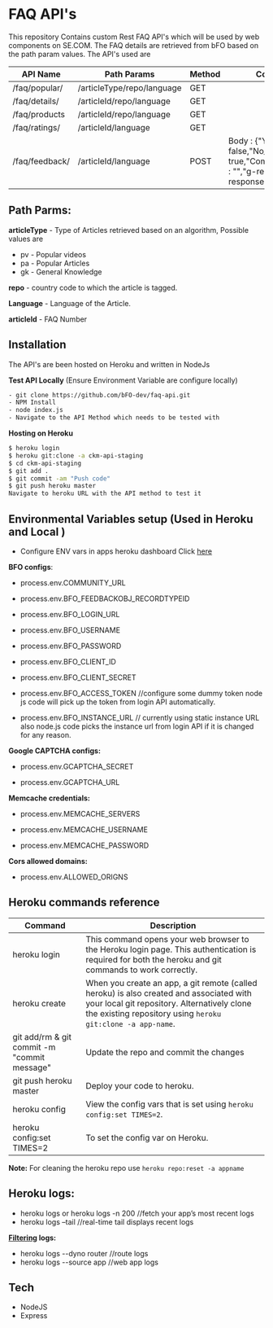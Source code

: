# FAQ API's

This repository  Contains custom Rest FAQ API's which will be used by web components on SE.COM. The FAQ details are retrieved from bFO based on the path param values. The API's used are

| API Name | Path Params | Method | Comments |
| ------ | ------ | ------ | ------ |
| /faq/popular/ | /articleType/repo/language | GET |  |
| /faq/details/ | /articleId/repo/language | GET |  |
| /faq/products | /articleId/repo/language | GET |  |
| /faq/ratings/ | /articleId/language | GET |  |
| /faq/feedback/| /articleId/language | POST |Body :  {"Yes__c" : false,"No__c" : true,"Comment_if_No__c" : "","g-recaptcha-response":"" } |
## Path Parms:

**articleType** - Type of Articles retrieved based on an algorithm, Possible values are
- pv - Popular videos 
- pa - Popular Articles
- gk - General Knowledge

**repo** - country code to which the article is tagged.

**Language** - Language of the Article.

**articleId** - FAQ Number

## Installation

The API's are been hosted  on Heroku and written in NodeJs

**Test API Locally** (Ensure Environment Variable are configure locally)

```bash
- git clone https://github.com/bFO-dev/faq-api.git 
- NPM Install
- node index.js
- Navigate to the API Method which needs to be tested with
```
**Hosting on Heroku**

```bash
$ heroku login
$ heroku git:clone -a ckm-api-staging
$ cd ckm-api-staging
$ git add .
$ git commit -am "Push code"
$ git push heroku master
Navigate to heroku URL with the API method to test it
```
## Environmental Variables setup (Used in Heroku and Local )
- Configure ENV vars in apps heroku dashboard Click [here](https://devcenter.heroku.com/articles/config-vars)

**BFO configs**:

- process.env.COMMUNITY_URL

- process.env.BFO_FEEDBACKOBJ_RECORDTYPEID

- process.env.BFO_LOGIN_URL

- process.env.BFO_USERNAME

- process.env.BFO_PASSWORD

- process.env.BFO_CLIENT_ID 

- process.env.BFO_CLIENT_SECRET

- process.env.BFO_ACCESS_TOKEN  //configure some dummy token node js code will pick up the token from login API automatically. 

- process.env.BFO_INSTANCE_URL // currently using static instance URL also node.js code picks the instance url from login API  if it is changed for any reason.

**Google CAPTCHA configs:**

- process.env.GCAPTCHA_SECRET

- process.env.GCAPTCHA_URL

**Memcache credentials:**

- process.env.MEMCACHE_SERVERS

- process.env.MEMCACHE_USERNAME    

- process.env.MEMCACHE_PASSWORD   

**Cors allowed domains:**
- process.env.ALLOWED_ORIGNS

## Heroku commands reference
| Command | Description |
| --------------- | ------ |
| heroku login |This command opens your web browser to the Heroku login page. This authentication is required for both the heroku and git commands to work correctly. |
| heroku create | When you create an app, a git remote (called heroku) is also created and associated with your local git repository. Alternatively clone the existing repository using `heroku git:clone -a app-name`.|
|git add/rm & git commit -m "commit message"| Update the repo and commit the changes |
|git push heroku master| Deploy your code to heroku. |
|heroku config| View the config vars that is set using `heroku config:set TIMES=2`.|
|heroku config:set TIMES=2|To set the config var on Heroku.|

**Note:**
For cleaning the heroku repo use `heroku repo:reset -a appname` 

## Heroku logs:
- heroku logs  or heroku logs -n 200 //fetch your app’s most recent logs
- heroku logs –tail  //real-time tail displays recent logs

**[Filtering](https://devcenter.heroku.com/articles/logging#filtering) logs:**
- heroku logs --dyno router  //route logs
- heroku logs --source app //web app logs


## Tech
- NodeJS
- Express

